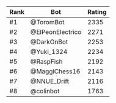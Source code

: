 Rank|Bot|Rating
---|---|---
#1|@ToromBot|2335
#2|@ElPeonElectrico|2271
#3|@DarkOnBot|2253
#4|@Yuki_1324|2234
#5|@RaspFish|2192
#6|@MaggiChess16|2143
#7|@NNUE_Drift|2116
#8|@colinbot|1763
